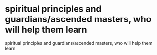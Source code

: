 # spiritual principles and guardians/ascended masters, who will help them learn

spiritual principles and guardians/ascended masters, who will help them learn